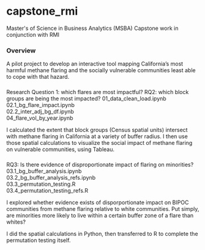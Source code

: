 # capstone_rmi
Master's of Science in Business Analytics (MSBA) Capstone work in conjunction with RMI

### Overview
A pilot project to develop an interactive tool mapping California’s most harmful methane flaring and the socially vulnerable communities least able to cope with that hazard.

###
Research Question 1: which flares are most impactful? 
RQ2: which block groups are being the most impacted? 
01_data_clean_load.ipynb   
02.1_bg_flare_impact.ipynb  
02.2_inter_adj_bg_df.ipynb      
04_flare_vol_by_year.ipynb    

I calculated the extent that block groups (Census spatial units) intersect with methane flaring in California at a variety of buffer radius. I then use those spatial calculations to visualize the social impact of methane flaring on vulnerable communities, using Tableau. 

###
RQ3: Is there evidence of disproportionate impact of flaring on minorities? 
03.1_bg_buffer_analysis.ipynb     
03.2_bg_buffer_analysis_refs.ipynb    
03.3_permutation_testing.R    
03.4_permutation_testing_refs.R     

I explored whether evidence exists of disporportionate impact on BIPOC communities from methane flaring relative to white communities. Put simply, are minorities more likely to live within a certain buffer zone of a flare than whites?

I did the spatial calculations in Python, then transferred to R to complete the permutation testing itself. 


